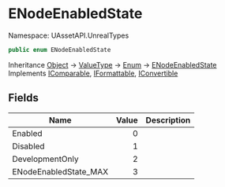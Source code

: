 # ENodeEnabledState

Namespace: UAssetAPI.UnrealTypes

```csharp
public enum ENodeEnabledState
```

Inheritance [Object](https://docs.microsoft.com/en-us/dotnet/api/system.object) → [ValueType](https://docs.microsoft.com/en-us/dotnet/api/system.valuetype) → [Enum](https://docs.microsoft.com/en-us/dotnet/api/system.enum) → [ENodeEnabledState](./uassetapi.unrealtypes.enodeenabledstate.md)<br>
Implements [IComparable](https://docs.microsoft.com/en-us/dotnet/api/system.icomparable), [IFormattable](https://docs.microsoft.com/en-us/dotnet/api/system.iformattable), [IConvertible](https://docs.microsoft.com/en-us/dotnet/api/system.iconvertible)

## Fields

| Name | Value | Description |
| --- | --: | --- |
| Enabled | 0 |  |
| Disabled | 1 |  |
| DevelopmentOnly | 2 |  |
| ENodeEnabledState_MAX | 3 |  |
